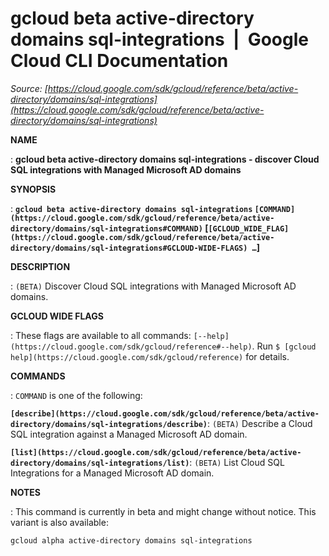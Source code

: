 # gcloud beta active-directory domains sql-integrations  |  Google Cloud CLI Documentation

*Source: [https://cloud.google.com/sdk/gcloud/reference/beta/active-directory/domains/sql-integrations](https://cloud.google.com/sdk/gcloud/reference/beta/active-directory/domains/sql-integrations)*

**NAME**

: **gcloud beta active-directory domains sql-integrations - discover Cloud SQL integrations with Managed Microsoft AD domains**

**SYNOPSIS**

: **`gcloud beta active-directory domains sql-integrations` `[COMMAND](https://cloud.google.com/sdk/gcloud/reference/beta/active-directory/domains/sql-integrations#COMMAND)` [`[GCLOUD_WIDE_FLAG](https://cloud.google.com/sdk/gcloud/reference/beta/active-directory/domains/sql-integrations#GCLOUD-WIDE-FLAGS) …`]**

**DESCRIPTION**

: `(BETA)` Discover Cloud SQL integrations with Managed Microsoft AD
domains.

**GCLOUD WIDE FLAGS**

: These flags are available to all commands: `[--help](https://cloud.google.com/sdk/gcloud/reference#--help)`.
Run `$ [gcloud help](https://cloud.google.com/sdk/gcloud/reference)` for details.

**COMMANDS**

: ``COMMAND`` is one of the following:

**`[describe](https://cloud.google.com/sdk/gcloud/reference/beta/active-directory/domains/sql-integrations/describe)`**:
`(BETA)` Describe a Cloud SQL integration against a Managed Microsoft
AD domain.

**`[list](https://cloud.google.com/sdk/gcloud/reference/beta/active-directory/domains/sql-integrations/list)`**:
`(BETA)` List Cloud SQL Integrations for a Managed Microsoft AD
domain.

**NOTES**

: This command is currently in beta and might change without notice. This variant
is also available:

```
gcloud alpha active-directory domains sql-integrations
```